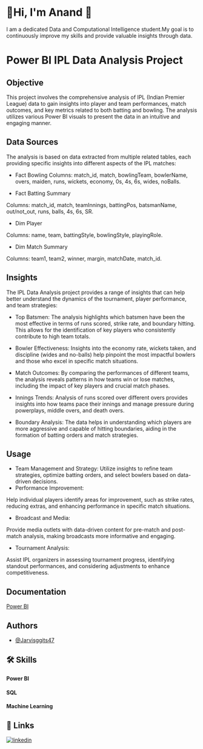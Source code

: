 
# 🚀Hi, I'm Anand 👋
I am a dedicated Data and Computational Intelligence student.My goal is to continuously improve my skills and provide valuable insights through data.



# Power BI IPL Data Analysis Project
## Objective
This project involves the comprehensive analysis of IPL (Indian Premier League) data to gain insights into player and team performances, match outcomes, and key metrics related to both batting and bowling. The analysis utilizes various Power BI visuals to present the data in an intuitive and engaging manner.

## Data Sources
The analysis is based on data extracted from multiple related tables, each providing specific insights into different aspects of the IPL matches:

- Fact Bowling
Columns: match_id, match, bowlingTeam, bowlerName, overs, maiden, runs, wickets, economy, 0s, 4s, 6s, wides, noBalls.

- Fact Batting Summary

Columns: match_id, match, teamInnings, battingPos, batsmanName, out/not_out, runs, balls, 4s, 6s, SR.
- Dim Player

Columns: name, team, battingStyle, bowlingStyle, playingRole.

- Dim Match Summary

Columns: team1, team2, winner, margin, matchDate, match_id.
## Insights
The IPL Data Analysis project provides a range of insights that can help better understand the dynamics of the tournament, player performance, and team strategies:


- Top Batsmen: The analysis highlights which batsmen have been the most effective in terms of runs scored, strike rate, and boundary hitting. This allows for the identification of key players who consistently contribute to high team totals.
- Bowler Effectiveness: Insights into the economy rate, wickets taken, and discipline (wides and no-balls) help pinpoint the most impactful bowlers and those who excel in specific match situations.

- Match Outcomes: By comparing the performances of different teams, the analysis reveals patterns in how teams win or lose matches, including the impact of key players and crucial match phases.
- Innings Trends: Analysis of runs scored over different overs provides insights into how teams pace their innings and manage pressure during powerplays, middle overs, and death overs.


- Boundary Analysis: The data helps in understanding which players are more aggressive and capable of hitting boundaries, aiding in the formation of batting orders and match strategies.

## Usage
- Team Management and Strategy:
Utilize insights to refine team strategies, optimize batting orders, and select bowlers based on data-driven decisions.
- Performance Improvement:

Help individual players identify areas for improvement, such as strike rates, reducing extras, and enhancing performance in specific match situations.

- Broadcast and Media:

Provide media outlets with data-driven content for pre-match and post-match analysis, making broadcasts more informative and engaging.
- Tournament Analysis:

Assist IPL organizers in assessing tournament progress, identifying standout performances, and considering adjustments to enhance competitiveness.





 
## Documentation

[Power BI](https://learn.microsoft.com/en-us/power-bi/)

## Authors

- [@Jarvisggits47](https://github.com/Jarvisggits47)


## 🛠 Skills
#### Power BI 
#### SQL
#### Machine Learning


## 🔗 Links
[![linkedin](https://img.shields.io/badge/linkedin-0A66C2?style=for-the-badge&logo=linkedin&logoColor=white)](linkedin.com/in/anand-sahu-49a337225/)


